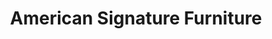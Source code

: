 ---
title: "American Signature Furniture"
url: /kennesaw/american-signature-furniture/
shop: furniture
---